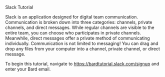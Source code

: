 Slack Tutorial

Slack is an application designed for digital team communication. Communication is broken down into three categories: channels, private channels, and direct messages. While regular channels are visible to the entire team, you can choose who participates in private channels. Meanwhile, direct messages offer a private method of communicating individually.
Communication is not limited to messaging! You can drag and drop any files from your computer into a channel, private channel, or direct message.

To begin this tutorial, navigate to https://bardtutorial.slack.com/signup and enter your Bard email.

